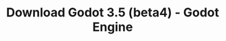 ---
# Generated by /tools/generators/src/download_archive_generator !!! do not edit by hand !!!
title: 'Download Godot 3.5 (beta4) - Godot Engine'
type: 'download/archive'
name: '3.5'
flavor: 'beta4'
release_date: '2022-04-16T03:00:00-00:00'
release_notes: 'article/dev-snapshot-godot-3-5-beta-4/'
primaryPlatforms:
  - 'android.apk'
  - 'macos.universal'
  - 'windows.64'
  - 'linux_server.headless.64'
  - 'web'
  - 'templates'
links:
  android.apk:
    name: 'android.apk'
    title: 'Android'
    caption: 'Universal APK (ARM64 + ARMv7 + x86_64 + x86)'
    tags:
      - 'APK download'
      - 'ARM64/v7'
      - 'x86 (64 & 32 bit)'
    hosts:
      github_builds:
        regular: 'https://github.com/godotengine/godot-builds/releases/download/3.5-beta4/Godot_v3.5-beta4_android_editor.apk'
        mono: '#'
      github:
        regular: 'https://github.com/godotengine/godot/releases/download/3.5-beta4/Godot_v3.5-beta4_android_editor.apk'
        mono: '#'
  macos.universal:
    name: 'macos.universal'
    title: 'macOS'
    caption: 'Universal (x86_64 + Apple Silicon)'
    tags:
      - 'Intel/Apple Silicon'
      - '64 bit'
    hosts:
      github_builds:
        regular: 'https://github.com/godotengine/godot-builds/releases/download/3.5-beta4/Godot_v3.5-beta4_osx.universal.zip'
        mono: 'https://github.com/godotengine/godot-builds/releases/download/3.5-beta4/Godot_v3.5-beta4_mono_osx.universal.zip'
      github:
        regular: 'https://github.com/godotengine/godot/releases/download/3.5-beta4/Godot_v3.5-beta4_osx.universal.zip'
        mono: 'https://github.com/godotengine/godot/releases/download/3.5-beta4/Godot_v3.5-beta4_mono_osx.universal.zip'
  windows.64:
    name: 'windows.64'
    title: 'Windows'
    caption: 'Standard (x86_64)'
    tags:
      - '64 bit'
    hosts:
      github_builds:
        regular: 'https://github.com/godotengine/godot-builds/releases/download/3.5-beta4/Godot_v3.5-beta4_win64.exe.zip'
        mono: 'https://github.com/godotengine/godot-builds/releases/download/3.5-beta4/Godot_v3.5-beta4_mono_win64.zip'
      github:
        regular: 'https://github.com/godotengine/godot/releases/download/3.5-beta4/Godot_v3.5-beta4_win64.exe.zip'
        mono: 'https://github.com/godotengine/godot/releases/download/3.5-beta4/Godot_v3.5-beta4_mono_win64.zip'
  linux_server.headless.64:
    name: 'linux_server.headless.64'
    title: 'Linux Server'
    caption: 'Headless (x86_64)'
    tags:
      - '64 bit'
      - 'Headless'
    hosts:
      github_builds:
        regular: 'https://github.com/godotengine/godot-builds/releases/download/3.5-beta4/Godot_v3.5-beta4_linux_headless.64.zip'
        mono: 'https://github.com/godotengine/godot-builds/releases/download/3.5-beta4/Godot_v3.5-beta4_mono_linux_headless_64.zip'
      github:
        regular: 'https://github.com/godotengine/godot/releases/download/3.5-beta4/Godot_v3.5-beta4_linux_headless.64.zip'
        mono: 'https://github.com/godotengine/godot/releases/download/3.5-beta4/Godot_v3.5-beta4_mono_linux_headless_64.zip'
  web:
    name: 'web'
    title: 'Web editor'
    caption: ''
    tags:
      - 'Self-hosted'
      - 'Cross-platform'
    hosts:
      github_builds:
        regular: 'https://github.com/godotengine/godot-builds/releases/download/3.5-beta4/Godot_v3.5-beta4_web_editor.zip'
        mono: '#'
      github:
        regular: 'https://github.com/godotengine/godot/releases/download/3.5-beta4/Godot_v3.5-beta4_web_editor.zip'
        mono: '#'
  linux.64:
    name: 'linux.64'
    title: 'Linux'
    caption: 'Standard (x86_64)'
    tags:
      - '64 bit'
    hosts:
      github_builds:
        regular: 'https://github.com/godotengine/godot-builds/releases/download/3.5-beta4/Godot_v3.5-beta4_x11.64.zip'
        mono: 'https://github.com/godotengine/godot-builds/releases/download/3.5-beta4/Godot_v3.5-beta4_mono_x11_64.zip'
      github:
        regular: 'https://github.com/godotengine/godot/releases/download/3.5-beta4/Godot_v3.5-beta4_x11.64.zip'
        mono: 'https://github.com/godotengine/godot/releases/download/3.5-beta4/Godot_v3.5-beta4_mono_x11_64.zip'
  linux.32:
    name: 'linux.32'
    title: 'Linux'
    caption: 'Standard (x86)'
    tags:
      - '32 bit'
    hosts:
      github_builds:
        regular: 'https://github.com/godotengine/godot-builds/releases/download/3.5-beta4/Godot_v3.5-beta4_x11.32.zip'
        mono: 'https://github.com/godotengine/godot-builds/releases/download/3.5-beta4/Godot_v3.5-beta4_mono_x11_32.zip'
      github:
        regular: 'https://github.com/godotengine/godot/releases/download/3.5-beta4/Godot_v3.5-beta4_x11.32.zip'
        mono: 'https://github.com/godotengine/godot/releases/download/3.5-beta4/Godot_v3.5-beta4_mono_x11_32.zip'
  windows.32:
    name: 'windows.32'
    title: 'Windows'
    caption: 'Standard (x86)'
    tags:
      - '32 bit'
    hosts:
      github_builds:
        regular: 'https://github.com/godotengine/godot-builds/releases/download/3.5-beta4/Godot_v3.5-beta4_win32.exe.zip'
        mono: 'https://github.com/godotengine/godot-builds/releases/download/3.5-beta4/Godot_v3.5-beta4_mono_win32.zip'
      github:
        regular: 'https://github.com/godotengine/godot/releases/download/3.5-beta4/Godot_v3.5-beta4_win32.exe.zip'
        mono: 'https://github.com/godotengine/godot/releases/download/3.5-beta4/Godot_v3.5-beta4_mono_win32.zip'
  linux_server.64:
    name: 'linux_server.64'
    title: 'Linux Server'
    caption: 'Standard (x86_64)'
    tags:
      - '64 bit'
    hosts:
      github_builds:
        regular: 'https://github.com/godotengine/godot-builds/releases/download/3.5-beta4/Godot_v3.5-beta4_linux_server.64.zip'
        mono: 'https://github.com/godotengine/godot-builds/releases/download/3.5-beta4/Godot_v3.5-beta4_mono_linux_server_64.zip'
      github:
        regular: 'https://github.com/godotengine/godot/releases/download/3.5-beta4/Godot_v3.5-beta4_linux_server.64.zip'
        mono: 'https://github.com/godotengine/godot/releases/download/3.5-beta4/Godot_v3.5-beta4_mono_linux_server_64.zip'
  aar_library:
    name: 'aar_library'
    title: 'AAR library'
    caption: ''
    tags:
      - 'Android plugins'
      - 'Java'
      - 'Kotlin'
    hosts:
      github_builds:
        regular: 'https://github.com/godotengine/godot-builds/releases/download/3.5-beta4/godot-lib.3.5.beta4.release.aar'
        mono: 'https://github.com/godotengine/godot-builds/releases/download/3.5-beta4/godot-lib.3.5.beta4.mono.release.aar'
      github:
        regular: 'https://github.com/godotengine/godot/releases/download/3.5-beta4/godot-lib.3.5.beta4.release.aar'
        mono: 'https://github.com/godotengine/godot/releases/download/3.5-beta4/godot-lib.3.5.beta4.mono.release.aar'
  templates:
    name: 'templates'
    title: 'Export templates'
    caption: ''
    tags:
      - 'Used to export your games to all supported platforms'
    hosts:
      github_builds:
        regular: 'https://github.com/godotengine/godot-builds/releases/download/3.5-beta4/Godot_v3.5-beta4_export_templates.tpz'
        mono: 'https://github.com/godotengine/godot-builds/releases/download/3.5-beta4/Godot_v3.5-beta4_mono_export_templates.tpz'
      github:
        regular: 'https://github.com/godotengine/godot/releases/download/3.5-beta4/Godot_v3.5-beta4_export_templates.tpz'
        mono: 'https://github.com/godotengine/godot/releases/download/3.5-beta4/Godot_v3.5-beta4_mono_export_templates.tpz'
---